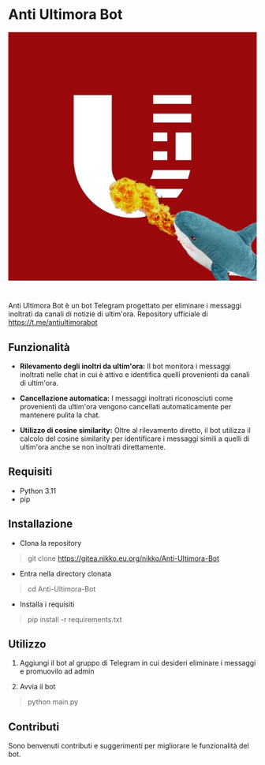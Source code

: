 # Anti Ultimora Bot
<img src="assets/logo.jpg"/></br>

#
Anti Ultimora Bot è un bot Telegram progettato per eliminare i messaggi inoltrati da canali di notizie di ultim'ora. Repository ufficiale di https://t.me/antiultimorabot

## Funzionalità

- **Rilevamento degli inoltri da ultim'ora:** Il bot monitora i messaggi inoltrati nelle chat in cui è attivo e identifica quelli provenienti da canali di ultim'ora.
  
- **Cancellazione automatica:** I messaggi inoltrati riconosciuti come provenienti da ultim'ora vengono cancellati automaticamente per mantenere pulita la chat.

- **Utilizzo di cosine similarity:** Oltre al rilevamento diretto, il bot utilizza il calcolo del cosine similarity per identificare i messaggi simili a quelli di ultim'ora anche se non inoltrati direttamente.

## Requisiti

- Python 3.11
- pip

## Installazione

- Clona la repository
> git clone https://gitea.nikko.eu.org/nikko/Anti-Ultimora-Bot

- Entra nella directory clonata
> cd Anti-Ultimora-Bot

- Installa i requisiti
> pip install -r requirements.txt


## Utilizzo

1. Aggiungi il bot al gruppo di Telegram in cui desideri eliminare i messaggi e promuovilo ad admin
   
2. Avvia il bot
> python main.py

## Contributi

Sono benvenuti contributi e suggerimenti per migliorare le funzionalità del bot.
